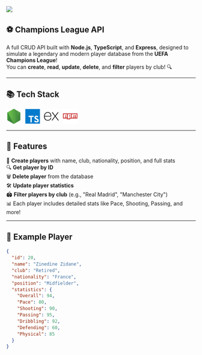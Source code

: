 <img src="https://capsule-render.vercel.app/api?type=waving&color=0:1b1f24,100:0d1117&height=140&section=header&text=🏆%20Champions%20League%20API&fontColor=FFFFFF&fontSize=35&fontAlignY=35" />

## ⚽ Champions League API

A full CRUD API built with **Node.js**, **TypeScript**, and **Express**, designed to simulate a legendary and modern player database from the **UEFA Champions League**!  
You can **create**, **read**, **update**, **delete**, and **filter** players by club! 🔍

---

## 📚 Tech Stack

<div style="display: flex; gap: 10px; align-items: center;">
  <a href="https://nodejs.org/" target="_blank">
    <img src="https://raw.githubusercontent.com/devicons/devicon/master/icons/nodejs/nodejs-original.svg" width="40" height="40" alt="Node.js" />
  </a>
  <a href="https://www.typescriptlang.org/" target="_blank">
    <img src="https://raw.githubusercontent.com/devicons/devicon/master/icons/typescript/typescript-original.svg" width="40" height="40" alt="TypeScript" />
  </a>
  <a href="https://expressjs.com/" target="_blank">
    <img src="https://raw.githubusercontent.com/devicons/devicon/master/icons/express/express-original.svg" width="40" height="40" alt="Express.js" />
  </a>
  <a href="https://www.npmjs.com/" target="_blank">
    <img src="https://raw.githubusercontent.com/devicons/devicon/master/icons/npm/npm-original-wordmark.svg" width="40" height="40" alt="npm" />
  </a>
</div>

---

## 🚀 Features

📝 **Create players** with name, club, nationality, position, and full stats  
🔍 **Get player by ID**  
🗑️ **Delete player** from the database  
🛠️ **Update player statistics**  
🏟️ **Filter players by club** (e.g., "Real Madrid", "Manchester City")  
📊 Each player includes detailed stats like Pace, Shooting, Passing, and more!

---

## 👤 Example Player

```json
{
  "id": 20,
  "name": "Zinedine Zidane",
  "club": "Retired",
  "nationality": "France",
  "position": "Midfielder",
  "statistics": {
    "Overall": 94,
    "Pace": 80,
    "Shooting": 90,
    "Passing": 95,
    "Dribbling": 92,
    "Defending": 60,
    "Physical": 85
  }
}
```
